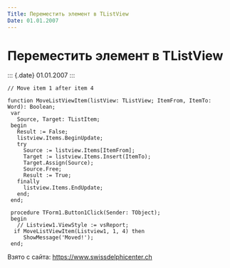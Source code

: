 ```yaml
---
Title: Переместить элемент в TListView
Date: 01.01.2007
---
```



Переместить элемент в TListView
===============================

::: {.date}
01.01.2007
:::

    // Move item 1 after item 4 
     
    function MoveListViewItem(listView: TListView; ItemFrom, ItemTo: Word): Boolean;
     var
       Source, Target: TListItem;
     begin
       Result := False;
       listview.Items.BeginUpdate;
       try
         Source := listview.Items[ItemFrom];
         Target := listview.Items.Insert(ItemTo);
         Target.Assign(Source);
         Source.Free;
         Result := True;
       finally
         listview.Items.EndUpdate;
       end;
     end;
     
     procedure TForm1.Button1Click(Sender: TObject);
     begin
       // Listview1.ViewStyle := vsReport; 
      if MoveListViewItem(Listview1, 1, 4) then
         ShowMessage('Moved!');
     end;

Взято с сайта: <https://www.swissdelphicenter.ch>
